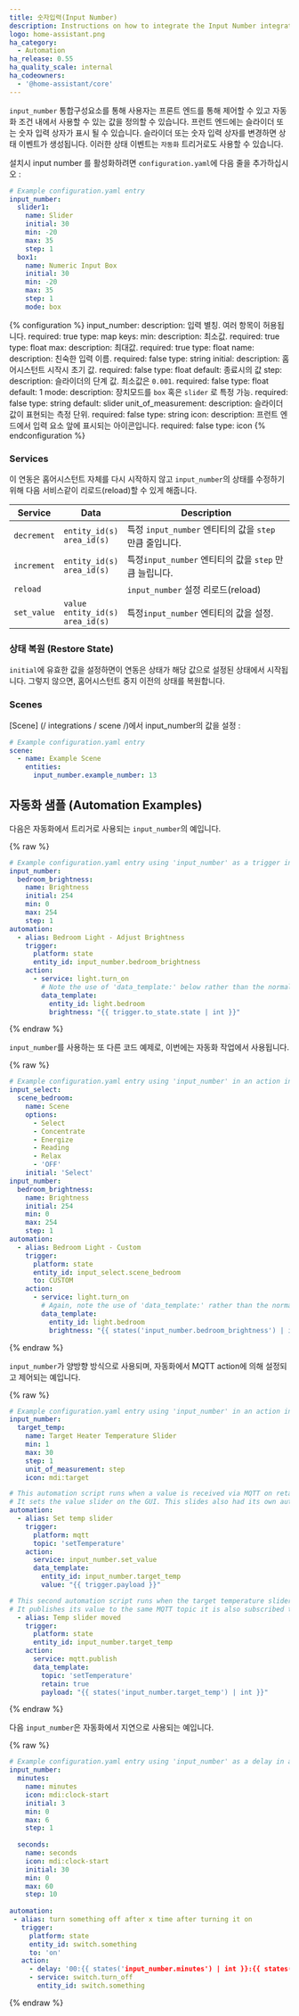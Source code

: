 ```yaml
---
title: 숫자입력(Input Number)
description: Instructions on how to integrate the Input Number integration into Home Assistant.
logo: home-assistant.png
ha_category:
  - Automation
ha_release: 0.55
ha_quality_scale: internal
ha_codeowners:
  - '@home-assistant/core'
---
```


`input_number` 통합구성요소를 통해 사용자는 프론트 엔드를 통해 제어할 수 있고 자동화 조건 내에서 사용할 수 있는 값을 정의할 수 있습니다. 프런트 엔드에는 슬라이더 또는 숫자 입력 상자가 표시 될 수 있습니다. 슬라이더 또는 숫자 입력 상자를 변경하면 상태 이벤트가 생성됩니다. 이러한 상태 이벤트는 `자동화` 트리거로도 사용할 수 있습니다.

설치시 input number 를 활성화하려면 `configuration.yaml`에 다음 줄을 추가하십시오 :

```yaml
# Example configuration.yaml entry
input_number:
  slider1:
    name: Slider
    initial: 30
    min: -20
    max: 35
    step: 1
  box1:
    name: Numeric Input Box
    initial: 30
    min: -20
    max: 35
    step: 1
    mode: box
```

{% configuration %}
  input_number:
    description: 입력 별칭. 여러 항목이 허용됩니다.
    required: true
    type: map
    keys:
      min:
        description: 최소값.
        required: true
        type: float
      max:
        description: 최대값.
        required: true
        type: float
      name:
        description: 친숙한 입력 이름.
        required: false
        type: string
      initial:
        description: 홈어시스턴트 시작시 초기 값.
        required: false
        type: float
        default: 종료시의 값
      step:
        description: 슬라이더의 단계 값. 최소값은 `0.001`.
        required: false
        type: float
        default: 1
      mode:
        description: 장치모드를 `box` 혹은 `slider` 로 특정 가능.
        required: false
        type: string
        default: slider
      unit_of_measurement:
        description: 슬라이더 값이 표현되는 측정 단위.
        required: false
        type: string
      icon:
        description: 프런트 엔드에서 입력 요소 앞에 표시되는 아이콘입니다.
        required: false
        type: icon
{% endconfiguration %}

### Services

이 연동은 홈어시스턴트 자체를 다시 시작하지 않고 `input_number`의 상태를 수정하기 위해 다음 서비스같이 리로드(reload)할 수 있게 해줍니다. 

| Service | Data | Description |
| ------- | ---- | ----------- |
| `decrement` | `entity_id(s)`<br>`area_id(s)` | 특정 `input_number` 엔티티의 값을 `step` 만큼 줄입니다.
| `increment` | `entity_id(s)`<br>`area_id(s)` | 특정`input_number` 엔티티의 값을 `step` 만큼 늘립니다.
| `reload` | | `input_number` 설정 리로드(reload) |
| `set_value` | `value`<br>`entity_id(s)`<br>`area_id(s)` | 특정`input_number` 엔티티의 값을 설정. 

### 상태 복원 (Restore State)

`initial`에 유효한 값을 설정하면이 연동은 상태가 해당 값으로 설정된 상태에서 시작됩니다. 그렇지 않으면, 홈어시스턴트 중지 이전의 상태를 복원합니다.

### Scenes

[Scene] (/ integrations / scene /)에서 input_number의 값을 설정 :

```yaml
# Example configuration.yaml entry
scene:
  - name: Example Scene
    entities:
      input_number.example_number: 13
```

## 자동화 샘플 (Automation Examples)

다음은 자동화에서 트리거로 사용되는 `input_number`의 예입니다.

{% raw %}
```yaml
# Example configuration.yaml entry using 'input_number' as a trigger in an automation
input_number:
  bedroom_brightness:
    name: Brightness
    initial: 254
    min: 0
    max: 254
    step: 1
automation:
  - alias: Bedroom Light - Adjust Brightness
    trigger:
      platform: state
      entity_id: input_number.bedroom_brightness
    action:
      - service: light.turn_on
        # Note the use of 'data_template:' below rather than the normal 'data:' if you weren't using an input variable
        data_template:
          entity_id: light.bedroom
          brightness: "{{ trigger.to_state.state | int }}"
```
{% endraw %}

`input_number`를 사용하는 또 다른 코드 예제로, 이번에는 자동화 작업에서 사용됩니다.

{% raw %}
```yaml
# Example configuration.yaml entry using 'input_number' in an action in an automation
input_select:
  scene_bedroom:
    name: Scene
    options:
      - Select
      - Concentrate
      - Energize
      - Reading
      - Relax
      - 'OFF'
    initial: 'Select'
input_number:
  bedroom_brightness:
    name: Brightness
    initial: 254
    min: 0
    max: 254
    step: 1
automation:
  - alias: Bedroom Light - Custom
    trigger:
      platform: state
      entity_id: input_select.scene_bedroom
      to: CUSTOM
    action:
      - service: light.turn_on
        # Again, note the use of 'data_template:' rather than the normal 'data:' if you weren't using an input variable.
        data_template:
          entity_id: light.bedroom
          brightness: "{{ states('input_number.bedroom_brightness') | int }}"
```
{% endraw %}

`input_number`가 양방향 방식으로 사용되며, 자동화에서 MQTT action에 의해 설정되고 제어되는 예입니다.

{% raw %}
```yaml
# Example configuration.yaml entry using 'input_number' in an action in an automation
input_number:
  target_temp:
    name: Target Heater Temperature Slider
    min: 1
    max: 30
    step: 1
    unit_of_measurement: step  
    icon: mdi:target

# This automation script runs when a value is received via MQTT on retained topic: setTemperature
# It sets the value slider on the GUI. This slides also had its own automation when the value is changed.
automation:
  - alias: Set temp slider
    trigger:
      platform: mqtt
      topic: 'setTemperature'
    action:
      service: input_number.set_value
      data_template:
        entity_id: input_number.target_temp
        value: "{{ trigger.payload }}"

# This second automation script runs when the target temperature slider is moved.
# It publishes its value to the same MQTT topic it is also subscribed to.
  - alias: Temp slider moved
    trigger:
      platform: state
      entity_id: input_number.target_temp
    action:
      service: mqtt.publish
      data_template:
        topic: 'setTemperature'
        retain: true
        payload: "{{ states('input_number.target_temp') | int }}"
```
{% endraw %}

다음 `input_number`은 자동화에서 지연으로 사용되는 예입니다.

{% raw %}
```yaml
# Example configuration.yaml entry using 'input_number' as a delay in an automation
input_number:
  minutes:
    name: minutes
    icon: mdi:clock-start
    initial: 3
    min: 0
    max: 6
    step: 1
    
  seconds:
    name: seconds
    icon: mdi:clock-start
    initial: 30
    min: 0
    max: 60
    step: 10
    
automation:
 - alias: turn something off after x time after turning it on
   trigger:
     platform: state
     entity_id: switch.something
     to: 'on'
   action:
     - delay: '00:{{ states('input_number.minutes') | int }}:{{ states('input_number.seconds') | int }}'
     - service: switch.turn_off
       entity_id: switch.something
```
{% endraw %}
